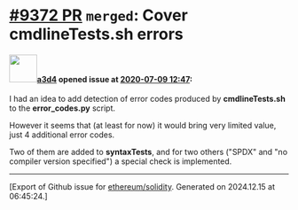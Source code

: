 # [\#9372 PR](https://github.com/ethereum/solidity/pull/9372) `merged`: Cover cmdlineTests.sh errors

#### <img src="https://avatars.githubusercontent.com/u/60588784?v=4" width="50">[a3d4](https://github.com/a3d4) opened issue at [2020-07-09 12:47](https://github.com/ethereum/solidity/pull/9372):

I had an idea to add detection of error codes produced by **cmdlineTests.sh** to the **error_codes.py** script.

However it seems that (at least for now) it would bring very limited value, just 4 additional error codes.

Two of them are added to **syntaxTests**, and for two others ("SPDX" and "no compiler version specified") a special check is implemented.





-------------------------------------------------------------------------------



[Export of Github issue for [ethereum/solidity](https://github.com/ethereum/solidity). Generated on 2024.12.15 at 06:45:24.]
